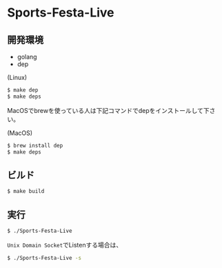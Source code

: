 # Sports-Festa-Live

## 開発環境

- golang
- dep

(Linux)

```bash
$ make dep
$ make deps
```

MacOSでbrewを使っている人は下記コマンドでdepをインストールして下さい。

(MacOS)
```bash
$ brew install dep
$ make deps
```
## ビルド

```bash
$ make build
```

## 実行

```bash
$ ./Sports-Festa-Live
```

`Unix Domain Socket`でListenする場合は、

```bash
$ ./Sports-Festa-Live -s
```
